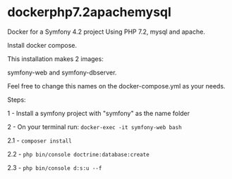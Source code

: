 # dockerphp7.2apachemysql
Docker for a Symfony 4.2 project
Using PHP 7.2, mysql and apache.

Install docker compose.

This installation makes 2 images:

symfony-web and symfony-dbserver.

Feel free to change this names on the docker-compose.yml as your needs.

Steps:

1 - Install a symfony project with "symfony" as the name folder

2 - On your terminal run: ```docker-exec -it symfony-web bash```

2.1 - ```composer install```

2.2 - ```php bin/console doctrine:database:create```

2.3 - ```php bin/console d:s:u --f```